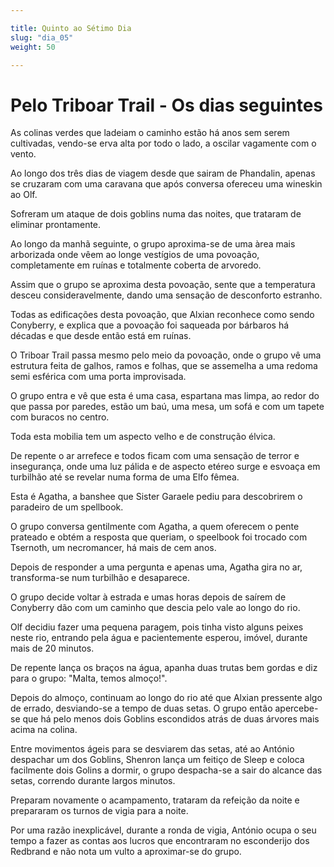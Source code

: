 ```yaml
---

title: Quinto ao Sétimo Dia
slug: "dia_05"
weight: 50

---
```


# Pelo Triboar Trail - Os dias seguintes


As colinas verdes que ladeiam o caminho estão há anos sem serem cultivadas, vendo-se erva alta por todo o lado, a oscilar vagamente com o vento.

Ao longo dos três dias de viagem desde que sairam de Phandalin, apenas se cruzaram com uma caravana que após conversa ofereceu uma wineskin ao Olf.

Sofreram um ataque de dois goblins numa das noites, que trataram de eliminar prontamente.

Ao longo da manhã seguinte, o grupo aproxima-se de uma àrea mais arborizada onde vêem ao longe vestígios de uma povoação, completamente em ruínas e totalmente coberta de arvoredo.

Assim que o grupo se aproxima desta povoação, sente que a temperatura desceu consideravelmente, dando uma sensação de desconforto estranho.

Todas as edificações desta povoação, que Alxian reconhece como sendo Conyberry, e explica que a povoação foi saqueada por bárbaros há décadas e que desde então está em ruínas.

O Triboar Trail passa mesmo pelo meio da povoação, onde o grupo vê uma estrutura feita de galhos, ramos e folhas, que se assemelha a uma redoma semi esférica com uma porta improvisada.

O grupo entra e vê que esta é uma casa, espartana mas limpa, ao redor do que passa por paredes, estão um baú, uma mesa,  um sofá e com um tapete com buracos no centro.

Toda esta mobilia tem um aspecto velho e de construção élvica.

De repente o ar arrefece e todos ficam com uma sensação de terror e insegurança, onde uma luz pálida e de aspecto etéreo surge e esvoaça em turbilhão até se revelar numa forma de uma Elfo fêmea.

Esta é Agatha, a banshee que Sister Garaele pediu para descobrirem o paradeiro de um spellbook.

O grupo conversa gentilmente com Agatha, a quem oferecem o pente prateado e obtém a resposta que queriam, o speelbook foi trocado com Tsernoth, um necromancer, há mais de cem anos.

Depois de responder a uma pergunta e apenas uma, Agatha gira no ar, transforma-se num turbilhão e desaparece.

O grupo decide voltar à estrada e umas horas depois de saírem de Conyberry dão com um caminho que descia pelo vale ao longo do rio. 

Olf decidiu fazer uma pequena paragem, pois tinha visto alguns peixes neste rio, entrando pela água e pacientemente esperou, imóvel, durante mais de 20 minutos.

De repente lança os braços na água, apanha duas trutas bem gordas e diz para o grupo: "Malta, temos almoço!".

Depois do almoço, continuam ao longo do rio até que Alxian pressente algo de errado, desviando-se a tempo de duas setas. O grupo então apercebe-se que há pelo menos dois Goblins escondidos atrás de duas árvores mais acima na colina.

Entre movimentos ágeis para se desviarem das setas, até ao António despachar um dos Goblins, Shenron lança um feitiço de Sleep e coloca facilmente dois Golins a dormir, o grupo despacha-se a sair do alcance das setas, correndo durante largos minutos.

Preparam novamente o acampamento, trataram da refeição da noite e prepararam os turnos de vigia para a noite.

Por uma razão inexplicável, durante a ronda de vigia, António ocupa o seu tempo a fazer as contas aos lucros que encontraram no esconderijo dos Redbrand e não nota um vulto a aproximar-se do grupo.